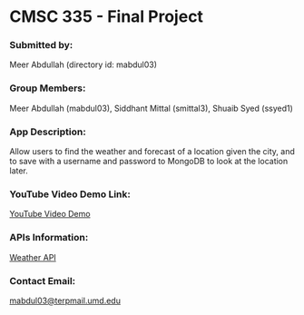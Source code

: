 # CMSC 335 - Final Project

### Submitted by:
Meer Abdullah (directory id: mabdul03)

### Group Members:
Meer Abdullah (mabdul03), Siddhant Mittal (smittal3), Shuaib Syed (ssyed1)

### App Description:
Allow users to find the weather and forecast of a location given the city, and to save 
with a username and password to MongoDB to look at the location later.

### YouTube Video Demo Link:
[YouTube Video Demo](https://www.youtube.com/MyAmazingAPP)

### APIs Information:
[Weather API](https://openweathermap.org/current)

### Contact Email:
mabdul03@terpmail.umd.edu